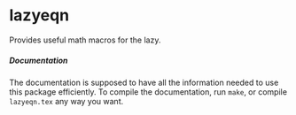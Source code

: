 # lazyeqn

Provides useful math macros for the lazy.

##### Documentation

The documentation is supposed to have all the information needed to use this
package efficiently.
To compile the documentation, run `make`, or compile `lazyeqn.tex` any way you want.
